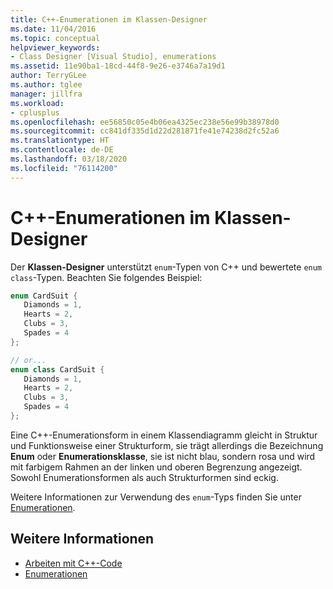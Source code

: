 ```yaml
---
title: C++-Enumerationen im Klassen-Designer
ms.date: 11/04/2016
ms.topic: conceptual
helpviewer_keywords:
- Class Designer [Visual Studio], enumerations
ms.assetid: 11e90ba1-18cd-44f8-9e26-e3746a7a19d1
author: TerryGLee
ms.author: tglee
manager: jillfra
ms.workload:
- cplusplus
ms.openlocfilehash: ee56850c05e4b06ea4325ec238e56e99b38978d0
ms.sourcegitcommit: cc841df335d1d22d281871fe41e74238d2fc52a6
ms.translationtype: HT
ms.contentlocale: de-DE
ms.lasthandoff: 03/18/2020
ms.locfileid: "76114200"
---
```

# <a name="c-enumerations-in-class-designer"></a>C++-Enumerationen im Klassen-Designer

Der **Klassen-Designer** unterstützt `enum`-Typen von C++ und bewertete `enum class`-Typen. Beachten Sie folgendes Beispiel:

```cpp
enum CardSuit {
   Diamonds = 1,
   Hearts = 2,
   Clubs = 3,
   Spades = 4
};

// or...
enum class CardSuit {
   Diamonds = 1,
   Hearts = 2,
   Clubs = 3,
   Spades = 4
};
```

Eine C++-Enumerationsform in einem Klassendiagramm gleicht in Struktur und Funktionsweise einer Strukturform, sie trägt allerdings die Bezeichnung **Enum** oder **Enumerationsklasse**, sie ist nicht blau, sondern rosa und wird mit farbigem Rahmen an der linken und oberen Begrenzung angezeigt. Sowohl Enumerationsformen als auch Strukturformen sind eckig.

Weitere Informationen zur Verwendung des `enum`-Typs finden Sie unter [Enumerationen](/cpp/cpp/enumerations-cpp).

## <a name="see-also"></a>Weitere Informationen

- [Arbeiten mit C++-Code](working-with-visual-cpp-code.md)
- [Enumerationen](/cpp/cpp/enumerations-cpp)
